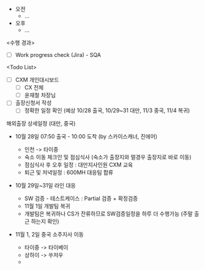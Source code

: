 - 오전
	- ...
- 오후
	- ...

<수행 경과>
- [ ] Work progress check (Jira) - SQA

\<Todo List>
- [ ] CXM 개인대시보드 
	- [ ] CX 전체
	- [ ] 윤재철 차장님
- [ ] 출장신청서 작성
	- [ ] 정확한 일정 확인 (예상 10/28 출국, 10/29~31 대만, 11/3 중국, 11/4 복귀) 

해외출장 상세일정 (대만, 중국)
- 10월 28일 07:50 출국 - 10:00 도착 (by 스카이스캐너, 진에어)
	- 인천 -> 타이중
	- 숙소 이동 체크인 및 점심식사 (숙소가 출장지와 멀경우 출장지로 바로 이동)
	- 점심식사 후 오후 일정 : 대만지사인원 CXM 교육
	- 퇴근 및 저녁일정 : 600MH 대응팀 합류

- 10월 29일~31일 라인 대응
	- SW 검증 - 테스트케이스 : Partial 검증 + 확정검증
	- 11월 1일 개발팀 복귀
	- 개발팀은 복귀하나 CS가 잔류하므로 SW검증일정을 하루 더 수행가능 (주말 출근 하는지 확인)

- 11월 1, 2일 중국 소주지사 이동
	- 타이중 -> 타이베이
	- 상하이 -> 쑤저우
	- 